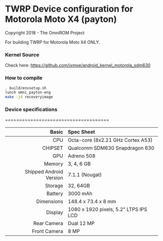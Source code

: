 # TWRP Device configuration for Motorola Moto X4 (payton)

Copyright 2018 - The OmniROM Project

For building TWRP for Motorola Moto X4 ONLY.

### Kernel Source
Check here: https://github.com/ixmoe/android_kernel_motorola_sdm630

### How to compile

```sh
. build/envsetup.sh
lunch omni_payton-eng
make -j4 recoveryimage
```

### Device specifications
=====================================

Basic   | Spec Sheet
-------:|:-------------------------
CPU     | Octa-core (8x2.21 GHz Cortex A53)
CHIPSET | Qualcomm SDM630 Snapdragon 630
GPU     | Adreno 508
Memory  | 3, 4, 6 GB
Shipped Android Version | 7.1.1 (Nougat)
Storage | 32, 64GB
Battery | 3000 mAh
Dimensions | 148.4 x 73.4 x 8 mm
Display | 1080 x 1920 pixels, 5.2" LTPS IPS LCD
Rear Camera  | Dual 12 MP
Front Camera | 8 MP
